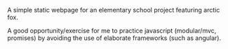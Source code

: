 A simple static webpage for an elementary school project featuring arctic
fox.

A good opportunity/exercise for me to practice javascript (modular/mvc,
promises) by avoiding the use of elaborate frameworks (such as angular).
